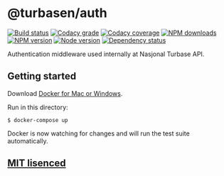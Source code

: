 # @turbasen/auth

[![Build status](https://app.wercker.com/status/2a2f71ebdf1919fd1a97773e7c606707/s "wercker status")](https://app.wercker.com/project/bykey/2a2f71ebdf1919fd1a97773e7c606707)
[![Codacy grade](https://img.shields.io/codacy/grade/80888af28075493d854c1103338218ac.svg "Codacy grade")](https://www.codacy.com/app/Turbasen/Auth)
[![Codacy coverage](https://img.shields.io/codacy/coverage/80888af28075493d854c1103338218ac.svg "Codacy coverage")](https://www.codacy.com/app/Turbasen/Auth)
[![NPM downloads](https://img.shields.io/npm/dm/@turbasen/auth.svg "NPM downloads")](https://www.npmjs.com/package/@turbasen/auth)
[![NPM version](https://img.shields.io/npm/v/@turbasen/auth.svg "NPM version")](https://www.npmjs.com/package/@turbasen/auth)
[![Node version](https://img.shields.io/node/v/@turbasen/auth.svg "Node version")](https://www.npmjs.com/package/@turbasen/auth)
[![Dependency status](https://img.shields.io/david/Turbasen/Auth.svg "Dependency status")](https://david-dm.org/Turbasen/Auth)

Authentication middleware used internally at Nasjonal Turbase API.

## Getting started

Download [Docker for Mac or Windows](https://www.docker.com/products/docker).

Run in this directory:

```
$ docker-compose up
```

Docker is now watching for changes and will run the test suite automatically.

## [MIT lisenced](https://github.com/Turbasen/Auth/blob/master/LICENSE)
